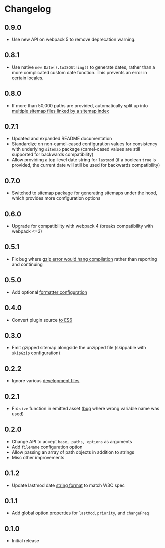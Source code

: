 # Changelog

## 0.9.0

* Use new API on webpack 5 to remove deprecation warning.

## 0.8.1

* Use native `new Date().toISOString()` to generate dates, rather than a more complicated custom date function. This prevents an error in certain locales.

## 0.8.0

* If more than 50,000 paths are provided, automatically split up into [multiple sitemap files linked by a sitemap index](https://support.google.com/webmasters/answer/75712)

## 0.7.1

* Updated and expanded README documentation
* Standardize on non-camel-cased configuration values for consistency with underlying `sitemap` package (camel-cased values are still supported for backwards compatibility)
* Allow providing a top-level date string for `lastmod` (if a boolean `true` is provided, the current date will still be used for backwards compatibility)

## 0.7.0

* Switched to [sitemap](https://www.npmjs.com/package/sitemap) package for generating sitemaps under the hood, which provides more configuration options

## 0.6.0

* Upgrade for compatibility with webpack 4 (breaks compatibility with webpack <=3)

## 0.5.1

* Fix bug where [gzip error would hang compilation](https://github.com/schneidmaster/sitemap-webpack-plugin/pull/11) rather than reporting and continuing

## 0.5.0

* Add optional [formatter configuration](https://github.com/schneidmaster/sitemap-webpack-plugin/pull/7)

## 0.4.0

* Convert plugin source [to ES6](https://github.com/schneidmaster/sitemap-webpack-plugin/pull/6)

## 0.3.0

* Emit gzipped sitemap alongside the unzipped file (skippable with `skipGzip` configuration)

## 0.2.2

* Ignore various [development files](https://github.com/schneidmaster/sitemap-webpack-plugin/commit/00dca118340b9ee5717a3e2e0b305728aa35c69d)

## 0.2.1

* Fix `size` function in emitted asset ([bug](https://github.com/schneidmaster/sitemap-webpack-plugin/commit/87ea98c70f9252a6063f033df590f9a020f89945) where wrong variable name was used)

## 0.2.0

* Change API to accept `base, paths, options` as arguments
* Add `fileName` configuration option
* Allow passing an array of path objects in addition to strings
* Misc other improvements

## 0.1.2

* Update lastmod date [string format](https://github.com/schneidmaster/sitemap-webpack-plugin/pull/3) to match W3C spec

## 0.1.1

* Add global [option properties](https://github.com/schneidmaster/sitemap-webpack-plugin/pull/1) for `lastMod`, `priority`, and `changeFreq`

## 0.1.0

* Initial release
